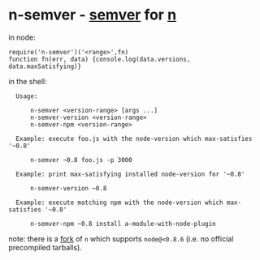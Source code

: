 # n-semver - [semver] for [n]

in node:

```
require('n-semver')('<range>',fn)
function fn(err, data) {console.log(data.versions, data.maxSatisfying)}
```

in the shell:
```
  Usage:

      n-semver <version-range> [args ...]
      n-semver-version <version-range>
      n-semver-npm <version-range>

  Example: execute foo.js with the node-version which max-satisfies '~0.8'

      n-semver ~0.8 foo.js -p 3000

  Example: print max-satisfying installed node-version for '~0.8'

      n-semver-version ~0.8

  Example: execute matching npm with the node-version which max-satisfies '~0.8'

      n-semver-npm ~0.8 install a-module-with-node-plugin
```

note: there is a [fork] of `n` which supports `node@<0.8.6` (i.e. no official
precompiled tarballs).

[semver]: https://github.com/isaacs/node-semver
[n]: https://github.com/visionmedia/n
[fork]: https://github.com/guybrush/n
